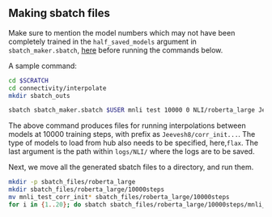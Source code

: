 ## Making sbatch files

Make sure to mention the model numbers which may not have been completely trained in the ``half_saved_models`` argument in ``sbatch_maker.sbatch``, [here](https://github.com/aNOnWhyMooS/connectivity/blob/f7bb184ad85d990040e82d42bdeeef89d5773c19/interpolate/sbatch_maker.sbatch#L12) before running the commands below. 

A sample command:

```bash
cd $SCRATCH
cd connectivity/interpolate
mkdir sbatch_outs

sbatch sbatch_maker.sbatch $USER mnli test 10000 0 NLI/roberta_large Jeevesh8/corr_init_shuff_clipped_warmed_wd0_pnt_01_seq_len_128_roberta-large_mnli_ft_ flax roberta-large
```

The above command produces files for running interpolations between models at 10000 training steps, with prefix as ``Jeevesh8/corr_init...``. The type of models to load from hub also needs to be specified, here,``flax``. The last argument is the path within ``logs/NLI/`` where the logs are to be saved. 

Next, we move all the generated sbatch files to a directory, and run them.
```bash
mkdir -p sbatch_files/roberta_large
mkdir sbatch_files/roberta_large/10000steps
mv mnli_test_corr_init* sbatch_files/roberta_large/10000steps
for i in {1..20}; do sbatch sbatch_files/roberta_large/10000steps/mnli_test_corr_init_shuff_clipped_warmed_wd0_pnt_01_seq_len_128_roberta-large_mnli_ft__ft-${i}.sbatch; done;
```
